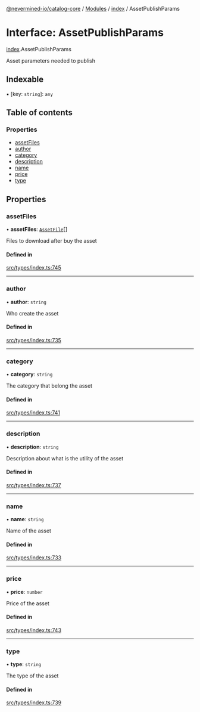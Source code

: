 [@nevermined-io/catalog-core](../README.md) / [Modules](../modules.md) / [index](../modules/index.md) / AssetPublishParams

# Interface: AssetPublishParams

[index](../modules/index.md).AssetPublishParams

Asset parameters needed to publish

## Indexable

▪ [key: `string`]: `any`

## Table of contents

### Properties

- [assetFiles](index.AssetPublishParams.md#assetfiles)
- [author](index.AssetPublishParams.md#author)
- [category](index.AssetPublishParams.md#category)
- [description](index.AssetPublishParams.md#description)
- [name](index.AssetPublishParams.md#name)
- [price](index.AssetPublishParams.md#price)
- [type](index.AssetPublishParams.md#type)

## Properties

### assetFiles

• **assetFiles**: [`AssetFile`](index.AssetFile.md)[]

Files to download after buy the asset

#### Defined in

[src/types/index.ts:745](https://github.com/nevermined-io/components-catalog/blob/5f3fec0/lib/src/types/index.ts#L745)

___

### author

• **author**: `string`

Who create the asset

#### Defined in

[src/types/index.ts:735](https://github.com/nevermined-io/components-catalog/blob/5f3fec0/lib/src/types/index.ts#L735)

___

### category

• **category**: `string`

The category that belong the asset

#### Defined in

[src/types/index.ts:741](https://github.com/nevermined-io/components-catalog/blob/5f3fec0/lib/src/types/index.ts#L741)

___

### description

• **description**: `string`

Description about what is the utility of the asset

#### Defined in

[src/types/index.ts:737](https://github.com/nevermined-io/components-catalog/blob/5f3fec0/lib/src/types/index.ts#L737)

___

### name

• **name**: `string`

Name of the asset

#### Defined in

[src/types/index.ts:733](https://github.com/nevermined-io/components-catalog/blob/5f3fec0/lib/src/types/index.ts#L733)

___

### price

• **price**: `number`

Price of the asset

#### Defined in

[src/types/index.ts:743](https://github.com/nevermined-io/components-catalog/blob/5f3fec0/lib/src/types/index.ts#L743)

___

### type

• **type**: `string`

The type of the asset

#### Defined in

[src/types/index.ts:739](https://github.com/nevermined-io/components-catalog/blob/5f3fec0/lib/src/types/index.ts#L739)
